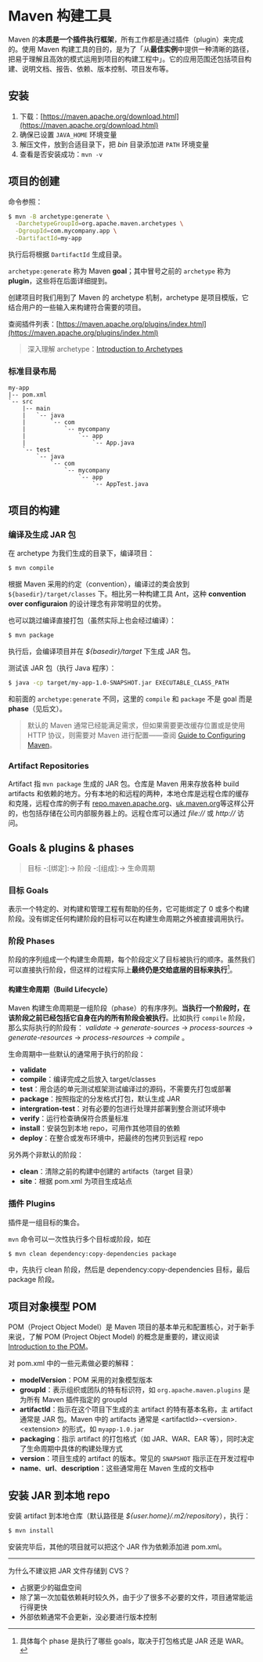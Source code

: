 # Maven 构建工具

Maven 的**本质是一个插件执行框架**，所有工作都是通过插件（plugin）来完成的。使用 Maven 构建工具的目的，是为了「从**最佳实例**中提供一种清晰的路径，把易于理解且高效的模式运用到项目的构建工程中」。它的应用范围还包括项目构建、说明文档、报告、依赖、版本控制、项目发布等。

## 安装
1. 下载：[https://maven.apache.org/download.html](https://maven.apache.org/download.html)
2. 确保已设置 `JAVA_HOME` 环境变量
3. 解压文件，放到合适目录下，把 *bin* 目录添加进 `PATH` 环境变量
4. 查看是否安装成功：`mvn -v`

## 项目的创建
命令参照：
```bash
$ mvn -B archetype:generate \
  -DarchetypeGroupId=org.apache.maven.archetypes \
  -DgroupId=com.mycompany.app \
  -DartifactId=my-app
```
执行后将根据 `DartifactId` 生成目录。

`archetype:generate` 称为 Maven **goal**；其中冒号之前的 `archetype` 称为 **plugin**，这些将在后面详细提到。

创建项目时我们用到了 Maven 的 archetype 机制，archetype 是项目模版，它结合用户的一些输入来构建符合需要的项目。

查阅插件列表：[https://maven.apache.org/plugins/index.html](https://maven.apache.org/plugins/index.html)

> 深入理解 archetype：[Introduction to Archetypes](https://maven.apache.org/guides/introduction/introduction-to-archetypes.html)

### 标准目录布局
```
my-app
|-- pom.xml
`-- src
    |-- main
    |   `-- java
    |       `-- com
    |           `-- mycompany
    |               `-- app
    |                   `-- App.java
    `-- test
        `-- java
            `-- com
                `-- mycompany
                    `-- app
                        `-- AppTest.java
```

## 项目的构建

### 编译及生成 JAR 包
在 archetype 为我们生成的目录下，编译项目：
```bash
$ mvn compile
```
根据 Maven 采用的约定（convention），编译过的类会放到 `${basedir}/target/classes` 下。相比另一种构建工具 Ant，这种 **convention over configuraion** 的设计理念有非常明显的优势。

也可以跳过编译直接打包（虽然实际上也会经过编译）：
```bash
$ mvn package
```
执行后，会编译项目并在 *${basedir}/target* 下生成 JAR 包。

测试该 JAR 包（执行 Java 程序）：
```bash
$ java -cp target/my-app-1.0-SNAPSHOT.jar EXECUTABLE_CLASS_PATH
```

和前面的 `archetype:generate` 不同，这里的 `compile` 和 `package` 不是 goal 而是 **phase**（见后文）。

> 默认的 Maven 通常已经能满足需求，但如果需要更改缓存位置或是使用 HTTP 协议，则需要对 Maven 进行配置——查阅 [Guide to Configuring Maven](https://maven.apache.org/guides/mini/guide-configuring-maven.html)。

### Artifact Repositories
Artifact 指 `mvn package` 生成的 JAR 包。仓库是 Maven 用来存放各种 build artifacts 和依赖的地方。分有本地的和远程的两种，本地仓库是远程仓库的缓存和克隆，远程仓库的例子有 [repo.maven.apache.org](repo.maven.apache.org)、[uk.maven.org](uk.maven.org)等这样公开的，也包括存储在公司内部服务器上的。远程仓库可以通过 *file://* 或 *http://* 访问。

## Goals & plugins & phases
> 目标 -:[绑定]:-\> 阶段 -:[组成]:-\> 生命周期

### 目标 Goals
表示一个特定的、对构建和管理工程有帮助的任务，它可能绑定了 0 或多个构建阶段。没有绑定任何构建阶段的目标可以在构建生命周期之外被直接调用执行。

### 阶段 Phases
阶段的序列组成一个构建生命周期，每个阶段定义了目标被执行的顺序。虽然我们可以直接执行阶段，但这样的过程实际上**最终仍是交给底层的目标来执行**[^1]。

#### 构建生命周期（Build Lifecycle）
Maven 构建生命周期是一组阶段（phase）的有序序列。**当执行一个阶段时，在该阶段之前已经包括它自身在内的所有阶段会被执行**。比如执行 `compile` 阶段，那么实际执行的阶段有： *validate* -\> *generate-sources* -\> *process-sources* -\> *generate-resources* -\> *process-resources* -\> *compile* 。

生命周期中一些默认的通常用于执行的阶段：
- **validate**
- **compile**：编译完成之后放入 target/classes
- **test**：用合适的单元测试框架测试编译过的源码，不需要先打包或部署
- **package**：按照指定的分发格式打包，默认生成 JAR
- **intergration-test**：对有必要的包进行处理并部署到整合测试环境中
- **verify**：运行检查确保符合质量标准
- **install**：安装包到本地 repo，可用作其他项目的依赖
- **deploy**：在整合或发布环境中，把最终的包拷贝到远程 repo

另外两个非默认的阶段：
- **clean**：清除之前的构建中创建的 artifacts（target 目录）
- **site**：根据 pom.xml 为项目生成站点

### 插件 Plugins
插件是一组目标的集合。


`mvn` 命令可以一次性执行多个目标或阶段，如在
```bash
$ mvn clean dependency:copy-dependencies package
```
中，先执行 clean 阶段，然后是 dependency:copy-dependencies 目标，最后 package 阶段。

## 项目对象模型 POM
POM（Project Object Model）是 Maven 项目的基本单元和配置核心，对于新手来说，了解 POM (Project Object Model) 的概念是重要的，建议阅读 [Introduction to the POM](https://maven.apache.org/guides/introduction/introduction-to-the-pom.html)。

对 pom.xml 中的一些元素做必要的解释：
- **modelVersion**：POM 采用的对象模型版本
- **groupId**：表示组织或团队的特有标识符，如 `org.apache.maven.plugins` 是为所有 Maven 插件指定的 groupId
- **artifactId**：指示在这个项目下生成的主 artifact 的特有基本名称，主 artifact 通常是 JAR 包。Maven 中的 artifacts 通常是 \<artifactId\>-\<version\>.\<extension\> 的形式，如 `myapp-1.0.jar`
- **packaging**：指示 artifact 的打包格式（如 JAR、WAR、EAR 等），同时决定了生命周期中具体的构建处理方式
- **version**：项目生成的 artifact 的版本。常见的 `SNAPSHOT` 指示正在开发过程中
- **name**、**url**、**description**：这些通常用在 Maven 生成的文档中

## 安装 JAR 到本地 repo
安装 artifact 到本地仓库（默认路径是 *${user.home}/.m2/repository*），执行：
```bash
$ mvn install
```

安装完毕后，其他的项目就可以把这个 JAR 作为依赖添加进 pom.xml。

---- 

为什么不建议把 JAR 文件存储到 CVS？
- 占据更少的磁盘空间
- 除了第一次加载依赖耗时较久外，由于少了很多不必要的文件，项目通常能运行得更快
- 外部依赖通常不会更新，没必要进行版本控制


[^1]:	具体每个 phase 是执行了哪些 goals，取决于打包格式是 JAR 还是 WAR。